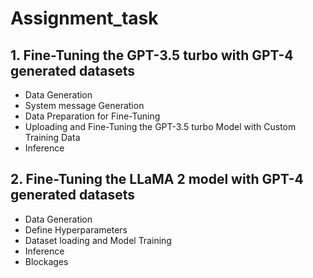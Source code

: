 # Assignment_task
 ## 1. Fine-Tuning the GPT-3.5 turbo with GPT-4 generated datasets
 * Data Generation
 * System message Generation
 * Data Preparation for Fine-Tuning
 * Uploading and Fine-Tuning the GPT-3.5 turbo Model with Custom Training Data
 * Inference

## 2. Fine-Tuning the LLaMA 2 model with GPT-4 generated datasets
 * Data Generation
 * Define Hyperparameters
 * Dataset loading and Model Training
 * Inference
 * Blockages
